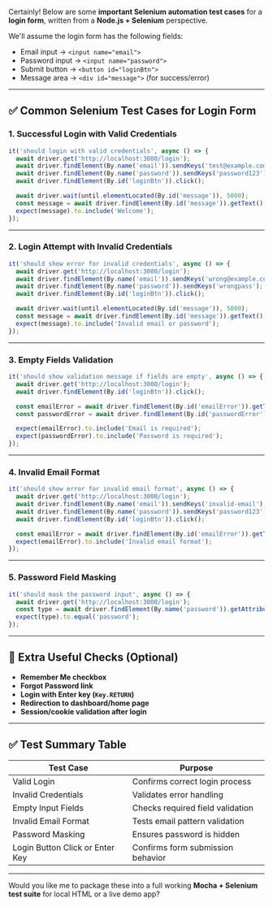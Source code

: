 Certainly! Below are some **important Selenium automation test cases** for a **login form**, written from a **Node.js + Selenium** perspective.

We'll assume the login form has the following fields:

* Email input → `<input name="email">`
* Password input → `<input name="password">`
* Submit button → `<button id="loginBtn">`
* Message area → `<div id="message">` (for success/error)

---

## ✅ Common Selenium Test Cases for Login Form

### 1. **Successful Login with Valid Credentials**

```js
it('should login with valid credentials', async () => {
  await driver.get('http://localhost:3000/login');
  await driver.findElement(By.name('email')).sendKeys('test@example.com');
  await driver.findElement(By.name('password')).sendKeys('password123');
  await driver.findElement(By.id('loginBtn')).click();

  await driver.wait(until.elementLocated(By.id('message')), 5000);
  const message = await driver.findElement(By.id('message')).getText();
  expect(message).to.include('Welcome');
});
```

---

### 2. **Login Attempt with Invalid Credentials**

```js
it('should show error for invalid credentials', async () => {
  await driver.get('http://localhost:3000/login');
  await driver.findElement(By.name('email')).sendKeys('wrong@example.com');
  await driver.findElement(By.name('password')).sendKeys('wrongpass');
  await driver.findElement(By.id('loginBtn')).click();

  await driver.wait(until.elementLocated(By.id('message')), 5000);
  const message = await driver.findElement(By.id('message')).getText();
  expect(message).to.include('Invalid email or password');
});
```

---

### 3. **Empty Fields Validation**

```js
it('should show validation message if fields are empty', async () => {
  await driver.get('http://localhost:3000/login');
  await driver.findElement(By.id('loginBtn')).click();

  const emailError = await driver.findElement(By.id('emailError')).getText();
  const passwordError = await driver.findElement(By.id('passwordError')).getText();

  expect(emailError).to.include('Email is required');
  expect(passwordError).to.include('Password is required');
});
```

---

### 4. **Invalid Email Format**

```js
it('should show error for invalid email format', async () => {
  await driver.get('http://localhost:3000/login');
  await driver.findElement(By.name('email')).sendKeys('invalid-email');
  await driver.findElement(By.name('password')).sendKeys('password123');
  await driver.findElement(By.id('loginBtn')).click();

  const emailError = await driver.findElement(By.id('emailError')).getText();
  expect(emailError).to.include('Invalid email format');
});
```

---

### 5. **Password Field Masking**

```js
it('should mask the password input', async () => {
  await driver.get('http://localhost:3000/login');
  const type = await driver.findElement(By.name('password')).getAttribute('type');
  expect(type).to.equal('password');
});
```

---

## 🧪 Extra Useful Checks (Optional)

* **Remember Me checkbox**
* **Forgot Password link**
* **Login with Enter key (`Key.RETURN`)**
* **Redirection to dashboard/home page**
* **Session/cookie validation after login**

---

## ✅ Test Summary Table

| Test Case                       | Purpose                           |
| ------------------------------- | --------------------------------- |
| Valid Login                     | Confirms correct login process    |
| Invalid Credentials             | Validates error handling          |
| Empty Input Fields              | Checks required field validation  |
| Invalid Email Format            | Tests email pattern validation    |
| Password Masking                | Ensures password is hidden        |
| Login Button Click or Enter Key | Confirms form submission behavior |

---

Would you like me to package these into a full working **Mocha + Selenium test suite** for local HTML or a live demo app?
